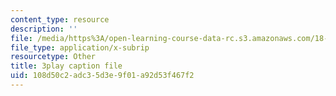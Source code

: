 ```yaml
---
content_type: resource
description: ''
file: /media/https%3A/open-learning-course-data-rc.s3.amazonaws.com/18-03sc-differential-equations-fall-2011/108d50c2adc35d3e9f01a92d53f467f2_elMskF8Uzmg.vtt
file_type: application/x-subrip
resourcetype: Other
title: 3play caption file
uid: 108d50c2-adc3-5d3e-9f01-a92d53f467f2
---
```

